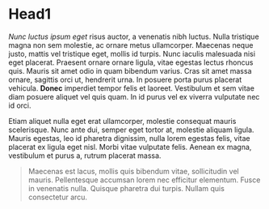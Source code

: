 # Head1

*Nunc luctus ipsum eget* risus auctor, a venenatis nibh luctus. Nulla tristique magna non sem molestie, ac ornare metus ullamcorper. Maecenas neque justo, mattis vel tristique eget, mollis id turpis. Nunc iaculis malesuada nisi eget placerat. Praesent ornare ornare ligula, vitae egestas lectus rhoncus quis. Mauris sit amet odio in quam bibendum varius. Cras sit amet massa ornare, sagittis orci ut, hendrerit urna. In posuere porta purus placerat vehicula. **Donec** imperdiet tempor felis et laoreet. Vestibulum et sem vitae diam posuere aliquet vel quis quam. In id purus vel ex viverra vulputate nec id orci.

Etiam aliquet nulla eget erat ullamcorper, molestie consequat mauris scelerisque. Nunc ante dui, semper eget tortor at, molestie aliquam ligula. Mauris egestas, leo id pharetra dignissim, nulla lorem egestas felis, vitae placerat ex ligula eget nisl. Morbi vitae vulputate felis. Aenean ex magna, vestibulum et purus a, rutrum placerat massa.

> Maecenas est lacus, mollis quis bibendum vitae, sollicitudin vel mauris. Pellentesque accumsan lorem nec efficitur elementum. Fusce in venenatis nulla. Quisque pharetra dui turpis. Nullam quis consectetur arcu.